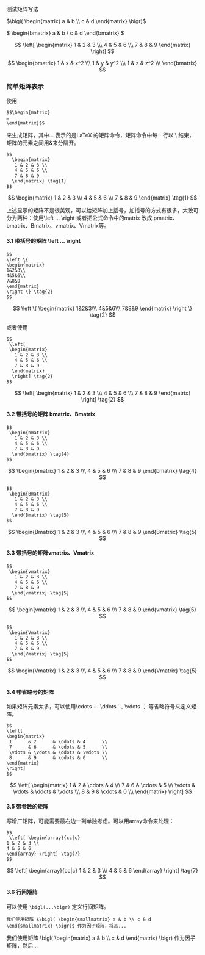 


<script type="text/javascript" src="http://localhost/MathJax/latest.js?config=default"></script>

测试矩阵写法

$\bigl( \begin{matrix} a & b \\ c & d \end{matrix} \bigr)$

$ \begin{bmatrix} a & b \\ c & d \end{bmatrix} $


$$
 \left[
 \begin{matrix}
   1 & 2 & 3 \\\
   4 & 5 & 6 \\\
   7 & 8 & 9
  \end{matrix}
  \right] 
$$

$$
	\begin{bmatrix}
        1 & x & x^2 \\\
        1 & y & y^2 \\\
        1 & z & z^2 \\\
        \end{bmatrix}
$$



### 简单矩阵表示

使用
```
$$\begin{matrix}
…
\end{matrix}$$
```
来生成矩阵，其中… 表示的是LaTeX 的矩阵命令，矩阵命令中每一行以 \ 结束，矩阵的元素之间用&来分隔开。
```
$$
  \begin{matrix}
   1 & 2 & 3 \\
   4 & 5 & 6 \\
   7 & 8 & 9
  \end{matrix} \tag{1}
$$
```

$$
  \begin{matrix}
   1 & 2 & 3 \\\
   4 & 5 & 6 \\\
   7 & 8 & 9
  \end{matrix} \tag{1}
$$


上述显示的矩阵不是很美观，可以给矩阵加上括号，加括号的方式有很多，大致可分为两种：使用\left … \right 或者把公式命令中的matrix 改成 pmatrix、bmatrix、Bmatrix、vmatrix、Vmatrix等。

#### 3.1 带括号的矩阵 \left … \right
```
$$
\left \{
\begin{matrix}
1&2&3\\
4&5&6\\
7&8&9
\end{matrix}
\right \} \tag{2}
$$
```


$$
\left \{
\begin{matrix}
1&2&3\\\
4&5&6\\\
7&8&9
\end{matrix}
\right \} \tag{2}
$$

或者使用
```
$$
 \left[
 \begin{matrix}
   1 & 2 & 3 \\
   4 & 5 & 6 \\
   7 & 8 & 9
  \end{matrix}
  \right] \tag{2}
$$
```

$$
 \left[
 \begin{matrix}
   1 & 2 & 3 \\\
   4 & 5 & 6 \\\
   7 & 8 & 9
  \end{matrix}
  \right] \tag{2}
$$

#### 3.2 带括号的矩阵 bmatrix、Bmatrix
```
$$
 \begin{bmatrix}
   1 & 2 & 3 \\
   4 & 5 & 6 \\
   7 & 8 & 9
  \end{bmatrix} \tag{4}
$$
```

$$
 \begin{bmatrix}
   1 & 2 & 3 \\\
   4 & 5 & 6 \\\
   7 & 8 & 9
  \end{bmatrix} \tag{4}
$$

```
$$
 \begin{Bmatrix}
   1 & 2 & 3 \\
   4 & 5 & 6 \\
   7 & 8 & 9
  \end{Bmatrix} \tag{5}
$$
```

$$
 \begin{Bmatrix}
   1 & 2 & 3 \\\
   4 & 5 & 6 \\\
   7 & 8 & 9
  \end{Bmatrix} \tag{5}
$$

#### 3.3 带括号的矩阵vmatrix、Vmatrix
```
$$
 \begin{vmatrix}
   1 & 2 & 3 \\
   4 & 5 & 6 \\
   7 & 8 & 9
  \end{vmatrix} \tag{5}
$$
```

$$
 \begin{vmatrix}
   1 & 2 & 3 \\\
   4 & 5 & 6 \\\
   7 & 8 & 9
  \end{vmatrix} \tag{5}
$$

```
$$
 \begin{Vmatrix}
   1 & 2 & 3 \\
   4 & 5 & 6 \\
   7 & 8 & 9
  \end{Vmatrix} \tag{5}
$$
```

$$
 \begin{Vmatrix}
   1 & 2 & 3 \\\
   4 & 5 & 6 \\\
   7 & 8 & 9
  \end{Vmatrix} \tag{5}
$$

#### 3.4 带省略号的矩阵

如果矩阵元素太多，可以使用\cdots ⋯ \ddots ⋱ \vdots ⋮ 等省略符号来定义矩阵。
```
$$
\left[
\begin{matrix}
 1      & 2      & \cdots & 4      \\
 7      & 6      & \cdots & 5      \\
 \vdots & \vdots & \ddots & \vdots \\
 8      & 9      & \cdots & 0      \\
\end{matrix}
\right]
$$
```

$$
\left[
\begin{matrix}
 1      & 2      & \cdots & 4      \\\
 7      & 6      & \cdots & 5      \\\
 \vdots & \vdots & \ddots & \vdots \\\
 8      & 9      & \cdots & 0      \\\
\end{matrix}
\right]
$$


#### 3.5 带参数的矩阵

写增广矩阵，可能需要最右边一列单独考虑。可以用array命令来处理：
```
$$ 
 \left[ \begin{array}{cc|c} 
1 & 2 & 3 \\
4 & 5 & 6 
\end{array} \right] \tag{7} 
$$
```


$$ 
 \left[ \begin{array}{cc|c} 
1 & 2 & 3 \\\
4 & 5 & 6 
\end{array} \right] \tag{7} 
$$


#### 3.6 行间矩阵

可以使用 `\bigl(...\bigr)` 定义行间矩阵。
    
    我们使用矩阵 $\bigl( \begin{smallmatrix} a & b \\ c & d \end{smallmatrix} \bigr)$ 作为因子矩阵，将其...

我们使用矩阵 \bigl( \begin{matrix} a & b \\\ c & d \end{matrix} \bigr) 作为因子矩阵，然后…